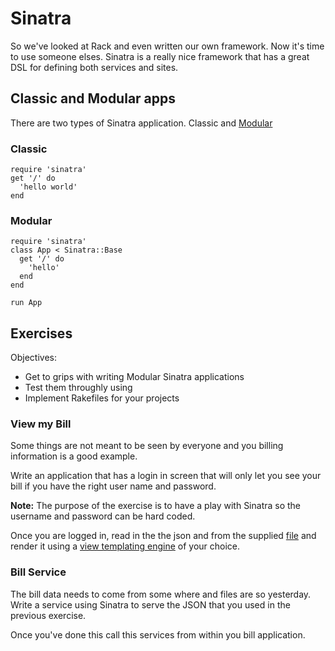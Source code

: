 # Sinatra

So we've looked at Rack and even written our own framework. Now it's time to use someone elses. Sinatra is a really nice framework that has a great DSL for defining both services and sites.


## Classic and Modular apps

There are two types of Sinatra application. Classic and [Modular](http://www.sinatrarb.com/intro.html#Sinatra::Base%20-%20Middleware,%20Libraries,%20and%20Modular%20Apps)


### Classic

```
require 'sinatra'
get '/' do
  'hello world'
end
```


### Modular

```
require 'sinatra'
class App < Sinatra::Base
  get '/' do
    'hello'
  end
end

run App
```


## Exercises

Objectives:

- Get to grips with writing Modular Sinatra applications
- Test them throughly using
- Implement Rakefiles for your projects


### View my Bill

Some things are not meant to be seen by everyone and you billing information is a good example.

Write an application that has a login in screen that will only let you see your bill if you have the right user name and password.

**Note:** The purpose of the exercise is to have a play with Sinatra so the username and password can be hard coded.

Once you are logged in, read in the the json and from the supplied [file](./resources/bill.json) and render it using a [view templating engine](http://www.sinatrarb.com/intro.html#Views%20/%20Templates) of your choice.


### Bill Service

The bill data needs to come from some where and files are so yesterday. Write a service using Sinatra to serve the JSON that you used in the previous exercise.

Once you've done this call this services from within you bill application.
